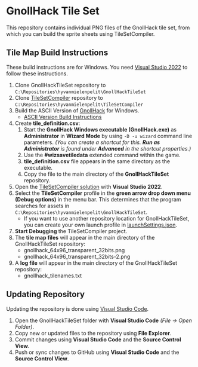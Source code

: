 # GnollHack Tile Set

This repository contains individual PNG files of the GnollHack tile set, from which you can build the sprite sheets using TileSetCompiler.

## Tile Map Build Instructions

These build instructions are for Windows. You need  [Visual Studio 2022](https://visualstudio.microsoft.com/vs/) to follow these instructions.

1. Clone GnollHackTileSet repository to `C:\Repositories\hyvanmielenpelit\GnollHackTileSet`
2. Clone [TileSetCompiler](https://github.com/hyvanmielenpelit/TileSetCompiler) repository to `C:\Repositories\hyvanmielenpelit\TileSetCompiler`
3. Build the ASCII Version of [GnollHack](https://github.com/hyvanmielenpelit/GnollHack) for Windows.
    - [ASCII Version Build Instructions](https://github.com/hyvanmielenpelit/GnollHack/wiki/Build-Instructions-for-ASCII-Version-on-Windows)
4. Create **tile_definition.csv**:
    1. Start the **GnollHack Windows executable (GnollHack.exe)** as **Administrator** in **Wizard Mode** by using `-D -u wizard` command line parameters. *(You can create a shortcut for this. **Run as Administrator** is found under **Advanced** in the shortcut properties.)*
    2. Use the **#wizsavetiledata** extended command within the game.
    3. **tile_definition.csv** file appears in the same directory as the executable.
    4. Copy the file to the main directory of the **GnollHackTileSet** repository.
5. Open the [TileSetCompiler solution](https://github.com/hyvanmielenpelit/TileSetCompiler) with **Visual Studio 2022**.
6. Select the **TileSetCompiler** profile in the **green arrow drop down menu (Debug options)** in the menu bar. This determines that the program searches for assets in `C:\Repositories\hyvanmielenpelit\GnollHackTileSet`.
    - If you want to use another repository location for GnollHackTileSet, you can create your own launch profile in [launchSettings.json](https://github.com/hyvanmielenpelit/TileSetCompiler/blob/master/TileSetCompiler/Properties/launchSettings.json).
7. **Start Debugging** the TileSetCompiler project.
8. The **tile map files** will appear in the main directory of the GnollHackTileSet repository:
    - gnollhack_64x96_transparent_32bits.png
    - gnollhack_64x96_transparent_32bits-2.png
9. A **log file** will appear in the main directory of the GnollHackTileSet repository:
    - gnollhack_tilenames.txt

## Updating Repository

Updating the repository is done using [Visual Studio Code](https://code.visualstudio.com/).

1. Open the GnollHackTileSet folder with **Visual Studio Code** *(File → Open Folder)*.
2. Copy new or updated files to the repository using  **File Explorer**.
3. Commit changes using **Visual Studio Code** and the **Source Control View**.
4. Push or sync changes to GitHub using **Visual Studio Code** and the **Source Control View**.
